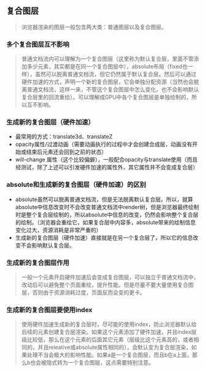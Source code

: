 ## 复合图层
> 浏览器渲染的图层一般包含两大类：普通图层以及复合图层。

### 多个复合图层互不影响
> 普通文档流内可以理解为一个复合图层（这里称为默认复合层，里面不管添加多少元素，其实都是在同一个复合图层中），absolute布局（fixed也一样），虽然可以脱离普通文档流，但它仍然属于默认复合层。然后可以通过硬件加速的方式，声明一个新的复合图层，它会单独分配资源（当然也会脱离普通文档流，这样一来，不管这个复合图层中怎么变化，也不会影响默认复合层里的回流重绘）。可以理解成GPU中各个复合图层是单独绘制的，所以互不影响。

### 生成新的复合图层（硬件加速）
- 最常用的方式：translate3d、translateZ
- opacity属性/过渡动画（需要动画执行的过程中才会创建合成层，动画没有开始或结束后元素还会回到之前的状态）
- will-change 属性（这个比较偏僻），一般配合opacity与translate使用（而且经测试，除了上述可以引发硬件加速的属性外，其它属性并不会变成复合层）
### absolute和生成新的复合图层（硬件加速）的区别
- absolute虽然可以脱离普通文档流，但是无法脱离默认复合层。所以，就算absolute中信息改变时不会改变普通文档流中render树，但是浏览器最终绘制时是整个复合层绘制的，所以absolute中信息的改变，仍然会影响整个复合层的绘制。（浏览器会重绘它，如果复合层中内容多，absolute带来的绘制信息变化过大，资源消耗是非常严重的）
- 生成新的复合图层（硬件加速）直接就是在另一个复合层了，所以它的信息改变不会影响默认复合层。
### 生成新的复合图层作用
> 一般一个元素开启硬件加速后会变成复合图层，可以独立于普通文档流中，改动后可以避免整个页面重绘，提升性能。但是尽量不要大量使用复合图层，否则由于资源消耗过度，页面反而会变的更卡。

### 生成新的复合图层要使用index
> 使用硬件加速生成新的复合层时，尽可能的使用index，防止浏览器默认给后续的元素创建复合层渲染。如果这个元素添加了硬件加速，并且index层级比较低，那么在这个元素的后面其它元素（层级比这个元素高的，或者相同的，并且releative或absolute属性相同的），会默认变为复合层渲染，如果处理不当会极大的影响性能。如果a是一个复合图层，而且b在a上面，那么b也会被隐式转为一个复合图层，这点需要特别注意。


